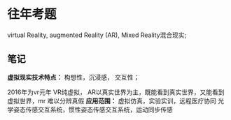 # 往年考题

virtual Reality, augmented Reality (AR), Mixed Reality混合现实;

## 笔记

**虚拟现实技术特点：** 构想性，沉浸感， 交互性；

2016年为vr元年
VR纯虚拟， AR以真实世界为主，既能看到真实世界，又能看到虚拟世界，mr 难以分辨真假
**应用范围：** 虚拟仿真，实验实训，远程医疗协同
光学姿态传感交互系统，惯性姿态传感交互系统，运动同步传感
